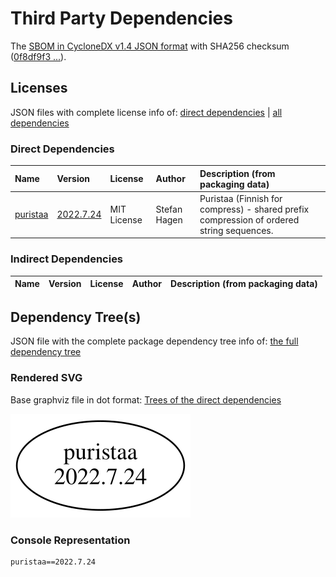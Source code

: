 # Third Party Dependencies

<!--[[[fill sbom_sha256()]]]-->
The [SBOM in CycloneDX v1.4 JSON format](https://git.sr.ht/~sthagen/puhdistusalue/blob/default/sbom.json) with SHA256 checksum ([0f8df9f3 ...](https://git.sr.ht/~sthagen/puhdistusalue/blob/default/sbom.json.sha256 "sha256:0f8df9f346bce15eb8ab7e53c34d66a6e905131d144aaff4300ca6528baed168")).
<!--[[[end]]] (checksum: 71b43814698b5c891e7866d8176a5c82)-->
## Licenses 

JSON files with complete license info of: [direct dependencies](direct-dependency-licenses.json) | [all dependencies](all-dependency-licenses.json)

### Direct Dependencies

<!--[[[fill direct_dependencies_table()]]]-->
| Name                                            | Version                                                   | License     | Author       | Description (from packaging data)                                                        |
|:------------------------------------------------|:----------------------------------------------------------|:------------|:-------------|:-----------------------------------------------------------------------------------------|
| [puristaa](https://git.sr.ht/~sthagen/puristaa) | [2022.7.24](https://pypi.org/project/puristaa/2022.7.24/) | MIT License | Stefan Hagen | Puristaa (Finnish for compress) - shared prefix compression of ordered string sequences. |
<!--[[[end]]] (checksum: 927147e3b4ac1c9f2a5c5dd83802e254)-->

### Indirect Dependencies

<!--[[[fill indirect_dependencies_table()]]]-->
| Name | Version | License | Author | Description (from packaging data) |
|:-----|:--------|:--------|:-------|:----------------------------------|
<!--[[[end]]] (checksum: 8a87b89207db0be2864af66f9266660c)-->

## Dependency Tree(s)

JSON file with the complete package dependency tree info of: [the full dependency tree](package-dependency-tree.json)

### Rendered SVG

Base graphviz file in dot format: [Trees of the direct dependencies](package-dependency-tree.dot.txt)

<img src="./package-dependency-tree.svg" alt="Trees of the direct dependencies" title="Trees of the direct dependencies"/>

### Console Representation

<!--[[[fill dependency_tree_console_text()]]]-->
````console
puristaa==2022.7.24
````
<!--[[[end]]] (checksum: b669455c16dd21b09b8f75cdb61608a8)-->
